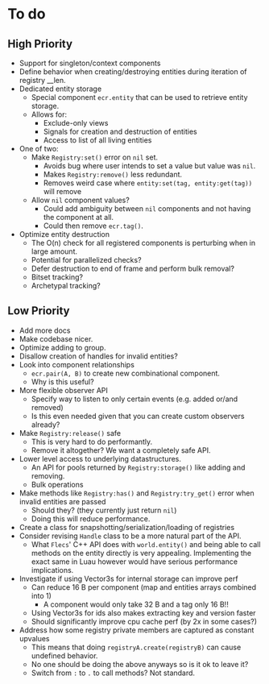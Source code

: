 # To do

## High Priority

- Support for singleton/context components
- Define behavior when creating/destroying entities during iteration of registry __len.
- Dedicated entity storage
  - Special component `ecr.entity` that can be used to retrieve entity storage.
  - Allows for:
    - Exclude-only views
    - Signals for creation and destruction of entities
    - Access to list of all living entities
- One of two:
  - Make `Registry:set()` error on `nil` set.
    - Avoids bug where user intends to set a value but value was `nil`.
    - Makes `Registry:remove()` less redundant.
    - Removes weird case where `entity:set(tag, entity:get(tag))` will remove
  - Allow `nil` component values?
    - Could add ambiguity between `nil` components and not having the component at all.
    - Could then remove `ecr.tag()`.
- Optimize entity destruction
  - The O(n) check for all registered components is perturbing when in large amount.
  - Potential for parallelized checks?
  - Defer destruction to end of frame and perform bulk removal?
  - Bitset tracking?
  - Archetypal tracking?

## Low Priority

- Add more docs
- Make codebase nicer.
- Optimize adding to group.
- Disallow creation of handles for invalid entities?
- Look into component relationships
  - `ecr.pair(A, B)` to create new combinational component.
  - Why is this useful?
- More flexible observer API
  - Specify way to listen to only certain events (e.g. added or/and removed)
  - Is this even needed given that you can create custom observers already?
- Make `Registry:release()` safe
  - This is very hard to do performantly.
  - Remove it altogether? We want a completely safe API.
- Lower level access to underlying datastructures.
  - An API for pools returned by `Registry:storage()` like adding and removing.
  - Bulk operations
- Make methods like `Registry:has()` and `Registry:try_get()` error when invalid entities are passed
  - Should they? (they currently just return `nil`)
  - Doing this will reduce performance.
- Create a class for snapshotting/serialization/loading of registries
- Consider revising `Handle` class to be a more natural part of the API.
  - What `Flecs`' C++ API does with `world.entity()` and being able to call
    methods on the entity directly is very appealing. Implementing the exact same
    in Luau however would have serious performance implications.
- Investigate if using Vector3s for internal storage can improve perf
  - Can reduce 16 B per component (map and entities arrays combined into 1)
    - A component would only take 32 B and a tag only 16 B!!
  - Using Vector3s for ids also makes extracting key and version faster
  - Should significantly improve cpu cache perf (by 2x in some cases?)
- Address how some registry private members are captured as constant upvalues
  - This means that doing `registryA.create(registryB)` can cause undefined behavior.
  - No one should be doing the above anyways so is it ok to leave it?
  - Switch from `:` to `.` to call methods? Not standard.
